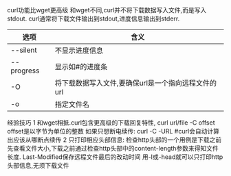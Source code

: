 ﻿

curl功能比wget更高级
和wget不同,curl并不将下载数据写入文件,而是写入stdout.
curl通常将下载文件输出到stdout,进度信息输出到stderr.



选项 | 含义
--|--
--silent | 不显示进度信息
--progress | 显示如#的进度条
-O | 将下载数据写入文件,要确保url是一个指向远程文件的url
-o | 指定文件名




经验技巧
1 和wget相抵.curl包含更高级的下载回复特性,
curl url/file -C offset
offset是以字节为单位的整数
如果只想断电续传:
curl -C -URL #curl会自动计算出应该从哪断点续传
2 只打印相应头部信息:
检查http头部的一个用例是下载之前先查看文件大小,下载之前通过检查http头部中的content-length参数来得知文件长度.
Last-Modified保存远程文件最后的改动时间
用-I或-head就可以只打印http头部信息,无须下载文件
